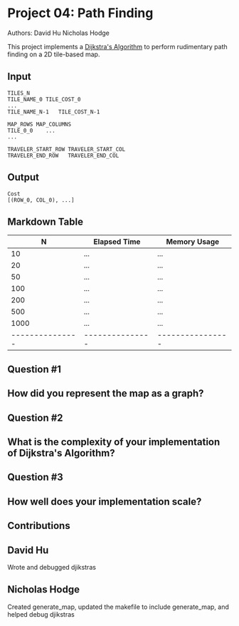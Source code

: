 Project 04: Path Finding
========================

Authors:
David Hu
Nicholas Hodge

This project implements a [Dijkstra's Algorithm] to perform rudimentary path
finding on a 2D tile-based map.

[Dijkstra's Algorithm]: https://en.wikipedia.org/wiki/Dijkstra%27s_algorithm


Input
-----

    TILES_N
    TILE_NAME_0	TILE_COST_0
    ...
    TILE_NAME_N-1	TILE_COST_N-1

    MAP_ROWS MAP_COLUMNS
    TILE_0_0    ...
    ...

    TRAVELER_START_ROW TRAVELER_START_COL
    TRAVELER_END_ROW   TRAVELER_END_COL

Output
------

    Cost
    [(ROW_0, COL_0), ...]

Markdown Table
---------------

| N             | Elapsed Time  | Memory Usage   |
|---------------|---------------|----------------|
| 10            | ...           | ...            |
| 20            | ...           | ...            |
| 50            | ...           | ...            |
| 100           | ...           | ...            |
| 200           | ...           | ...            |
| 500           | ...           | ...            |
| 1000          | ...           | ...            |
|---------------|---------------|----------------|

Question #1
-----------------------------------------
How did you represent the map as a graph?
-----------------------------------------



Question #2
----------------------------------------------------------------------
What is the complexity of your implementation of Dijkstra's Algorithm?
----------------------------------------------------------------------



Question #3
----------------------------------------
How well does your implementation scale?
----------------------------------------


Contributions
-------------

David Hu
--------
Wrote and debugged djikstras

Nicholas Hodge
--------------
Created generate_map, updated the makefile to include generate_map, and helped debug djikstras 
